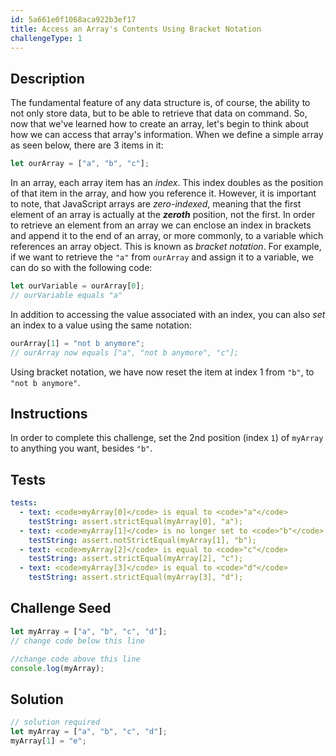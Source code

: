```yaml
---
id: 5a661e0f1068aca922b3ef17
title: Access an Array's Contents Using Bracket Notation
challengeType: 1
---
```


## Description
<section id='description'>
The fundamental feature of any data structure is, of course, the ability to not only store data, but to be able to retrieve that data on command. So, now that we've learned how to create an array, let's begin to think about how we can access that array's information.
When we define a simple array as seen below, there are 3 items in it:

```js
let ourArray = ["a", "b", "c"];
```

In an array, each array item has an <dfn>index</dfn>.  This index doubles as the position of that item in the array, and how you reference it. However, it is important to note, that JavaScript arrays are <dfn>zero-indexed</dfn>, meaning that the first element of an array is actually at the <em><strong>zeroth</strong></em> position, not the first.
In order to retrieve an element from an array we can enclose an index in brackets and append it to the end of an array, or more commonly, to a variable which references an array object. This is known as <dfn>bracket notation</dfn>.
For example, if we want to retrieve the <code>"a"</code> from <code>ourArray</code> and assign it to a variable, we can do so with the following code:

```js
let ourVariable = ourArray[0];
// ourVariable equals "a"
```

In addition to accessing the value associated with an index, you can also <em>set</em> an index to a value using the same notation:

```js
ourArray[1] = "not b anymore";
// ourArray now equals ["a", "not b anymore", "c"];
```

Using bracket notation, we have now reset the item at index 1 from <code>"b"</code>, to <code>"not b anymore"</code>.
</section>

## Instructions
<section id='instructions'>
In order to complete this challenge, set the 2nd position (index <code>1</code>) of <code>myArray</code> to anything you want, besides <code>"b"</code>.
</section>

## Tests
<section id='tests'>

```yml
tests:
  - text: <code>myArray[0]</code> is equal to <code>"a"</code>
    testString: assert.strictEqual(myArray[0], "a");
  - text: <code>myArray[1]</code> is no longer set to <code>"b"</code>
    testString: assert.notStrictEqual(myArray[1], "b");
  - text: <code>myArray[2]</code> is equal to <code>"c"</code>
    testString: assert.strictEqual(myArray[2], "c");
  - text: <code>myArray[3]</code> is equal to <code>"d"</code>
    testString: assert.strictEqual(myArray[3], "d");

```

</section>

## Challenge Seed
<section id='challengeSeed'>

<div id='js-seed'>

```js
let myArray = ["a", "b", "c", "d"];
// change code below this line

//change code above this line
console.log(myArray);
```

</div>



</section>

## Solution
<section id='solution'>

```js
// solution required
let myArray = ["a", "b", "c", "d"];
myArray[1] = "e";
```
</section>
